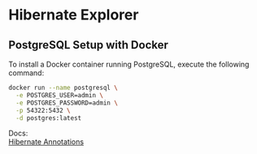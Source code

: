 # Hibernate Explorer

## PostgreSQL Setup with Docker

To install a Docker container running PostgreSQL, execute the following command:

```bash
docker run --name postgresql \
  -e POSTGRES_USER=admin \
  -e POSTGRES_PASSWORD=admin \
  -p 54322:5432 \
  -d postgres:latest
```


Docs:  
[Hibernate Annotations](docs/Annotations.md)
